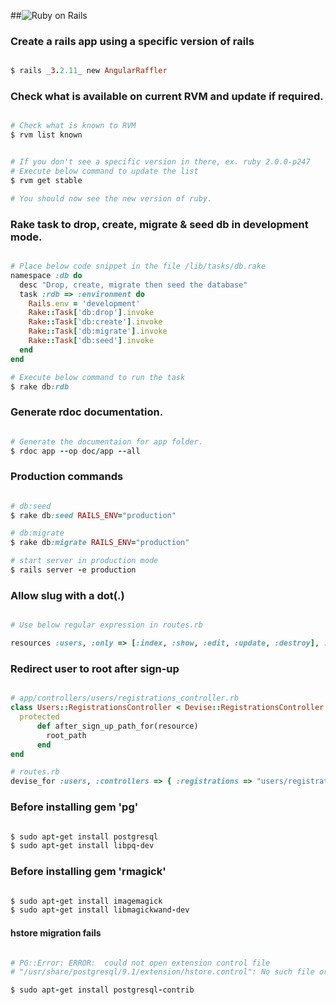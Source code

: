 ##![Ruby on Rails](https://s3.amazonaws.com/gogo-knows/rails-banner.png)

### Create a rails app using a specific version of rails
```ruby

$ rails _3.2.11_ new AngularRaffler

```

### Check what is available on current RVM and update if required.
```ruby

# Check what is known to RVM
$ rvm list known


# If you don't see a specific version in there, ex. ruby 2.0.0-p247
# Execute below command to update the list
$ rvm get stable

# You should now see the new version of ruby.

```

### Rake task to drop, create, migrate & seed db in development mode.
```ruby

# Place below code snippet in the file /lib/tasks/db.rake
namespace :db do
  desc "Drop, create, migrate then seed the database"
  task :rdb => :environment do
    Rails.env = 'development'
    Rake::Task['db:drop'].invoke
    Rake::Task['db:create'].invoke
    Rake::Task['db:migrate'].invoke 
    Rake::Task['db:seed'].invoke
  end
end

# Execute below command to run the task
$ rake db:rdb
```

### Generate rdoc documentation.
```ruby

# Generate the documentaion for app folder.
$ rdoc app --op doc/app --all
```

### Production commands
```ruby

# db:seed
$ rake db:seed RAILS_ENV="production"

# db:migrate
$ rake db:migrate RAILS_ENV="production"

# start server in production mode
$ rails server -e production

````

### Allow slug with a dot(.)
````ruby 

# Use below regular expression in routes.rb

resources :users, :only => [:index, :show, :edit, :update, :destroy], :id => /[\w.]+/

````

### Redirect user to root after sign-up
````ruby

# app/controllers/users/registrations_controller.rb
class Users::RegistrationsController < Devise::RegistrationsController
  protected
      def after_sign_up_path_for(resource)
        root_path
      end  
end

# routes.rb
devise_for :users, :controllers => { :registrations => "users/registrations" }

````

### Before installing gem 'pg'
````ruby

$ sudo apt-get install postgresql
$ sudo apt-get install libpq-dev

````

### Before installing gem 'rmagick'
````ruby

$ sudo apt-get install imagemagick
$ sudo apt-get install libmagickwand-dev

````

#### hstore migration fails
````ruby

# PG::Error: ERROR:  could not open extension control file 
# "/usr/share/postgresql/9.1/extension/hstore.control": No such file or directory

$ sudo apt-get install postgresql-contrib

````
